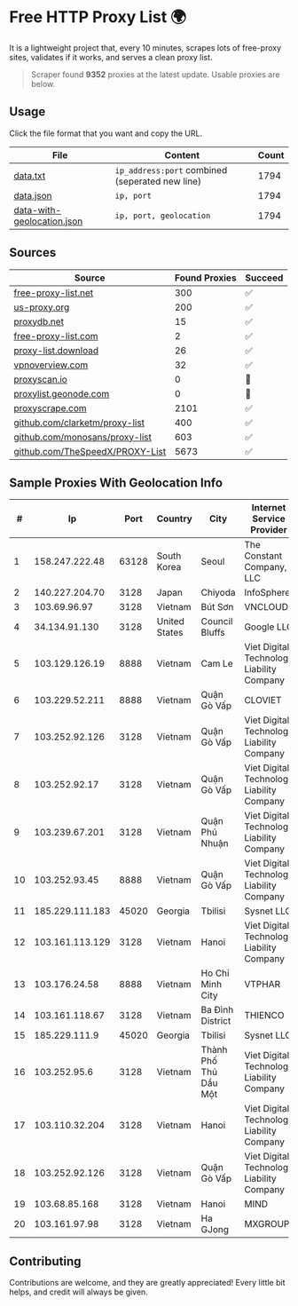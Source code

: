 
# Free HTTP Proxy List 🌍

It is a lightweight project that, every 10 minutes, scrapes lots of free-proxy sites, validates if it works, and serves a clean proxy list.


> Scraper found **9352** proxies at the latest update. Usable proxies are below.

## Usage

Click the file format that you want and copy the URL.


|File|Content|Count|
|----|-------|-----|
|[data.txt](https://raw.githubusercontent.com/themiralay/Proxy-List-World/master/data.txt)|`ip_address:port` combined (seperated new line)|1794|
|[data.json](https://raw.githubusercontent.com/themiralay/Proxy-List-World/master/data.json)|`ip, port`|1794|
|[data-with-geolocation.json](https://raw.githubusercontent.com/themiralay/Proxy-List-World/master/data-with-geolocation.json)|`ip, port, geolocation`|1794|

## Sources

|Source|Found Proxies|Succeed|
|------|-------------|-------|
|[free-proxy-list.net](https://free-proxy-list.net)|300|✅|
|[us-proxy.org](https://www.us-proxy.org)|200|✅|
|[proxydb.net](http://proxydb.net)|15|✅|
|[free-proxy-list.com](https://free-proxy-list.com/?page=&port=&type%5B%5D=http&type%5B%5D=https&up_time=0&search=Search)|2|✅|
|[proxy-list.download](https://www.proxy-list.download/HTTP)|26|✅|
|[vpnoverview.com](https://vpnoverview.com/privacy/anonymous-browsing/free-proxy-servers)|32|✅|
|[proxyscan.io](https://www.proxyscan.io)|0|🚫|
|[proxylist.geonode.com](https://proxylist.geonode.com/api/proxy-list?limit=300&page=1&sort_by=lastChecked&sort_type=desc&protocols=http,https)|0|🚫|
|[proxyscrape.com](https://api.proxyscrape.com/v2/?request=displayproxies&protocol=http&timeout=10000&country=all&ssl=all&anonymity=all)|2101|✅|
|[github.com/clarketm/proxy-list](https://raw.githubusercontent.com/clarketm/proxy-list/master/proxy-list-raw.txt)|400|✅|
|[github.com/monosans/proxy-list](https://raw.githubusercontent.com/monosans/proxy-list/main/proxies/http.txt)|603|✅|
|[github.com/TheSpeedX/PROXY-List](https://raw.githubusercontent.com/TheSpeedX/PROXY-List/master/http.txt)|5673|✅|


## Sample Proxies With Geolocation Info

|#|Ip|Port|Country|City|Internet Service Provider|
|-|--|----|-------|----|-------------------------|
|1|158.247.222.48|63128|South Korea|Seoul|The Constant Company, LLC|
|2|140.227.204.70|3128|Japan|Chiyoda|InfoSphere|
|3|103.69.96.97|3128|Vietnam|Bút Sơn|VNCLOUD|
|4|34.134.91.130|3128|United States|Council Bluffs|Google LLC|
|5|103.129.126.19|8888|Vietnam|Cam Le|Viet Digital Technology Liability Company|
|6|103.229.52.211|8888|Vietnam|Quận Gò Vấp|CLOVIET|
|7|103.252.92.126|3128|Vietnam|Quận Gò Vấp|Viet Digital Technology Liability Company|
|8|103.252.92.17|3128|Vietnam|Quận Gò Vấp|Viet Digital Technology Liability Company|
|9|103.239.67.201|3128|Vietnam|Quận Phú Nhuận|Viet Digital Technology Liability Company|
|10|103.252.93.45|8888|Vietnam|Quận Gò Vấp|Viet Digital Technology Liability Company|
|11|185.229.111.183|45020|Georgia|Tbilisi|Sysnet LLC|
|12|103.161.113.129|3128|Vietnam|Hanoi|Viet Digital Technology Liability Company|
|13|103.176.24.58|8888|Vietnam|Ho Chi Minh City|VTPHAR|
|14|103.161.118.67|3128|Vietnam|Ba Đình District|THIENCO|
|15|185.229.111.9|45020|Georgia|Tbilisi|Sysnet LLC|
|16|103.252.95.6|3128|Vietnam|Thành Phố Thủ Dầu Một|Viet Digital Technology Liability Company|
|17|103.110.32.204|3128|Vietnam|Hanoi|Viet Digital Technology Liability Company|
|18|103.252.92.126|3128|Vietnam|Quận Gò Vấp|Viet Digital Technology Liability Company|
|19|103.68.85.168|3128|Vietnam|Hanoi|MIND|
|20|103.161.97.98|3128|Vietnam|Ha GJong|MXGROUP|



## Contributing

Contributions are welcome, and they are greatly appreciated! Every
little bit helps, and credit will always be given.

